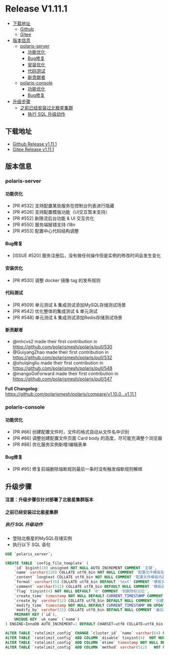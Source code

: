 # Release V1.11.1

  - [下载地址](#下载地址)
      - [Github](#github)
      - [Gitee](#gitee)
  - [版本信息](#版本信息)
    - [polaris-server](#polaris-server)
      - [功能优化](#功能优化)
      - [Bug修复](#bug修复)
      - [安装优化](#安装优化)
      - [代码测试](#代码测试)
      - [新贡献者](#新贡献者)
    - [polaris-console](#polaris-console)
      - [功能优化](#功能优化-1)
      - [Bug修复](#bug修复-1)
  - [升级步骤](#升级步骤)
      - [之前已经安装过北极星集群](#之前已经安装过北极星集群)
        - [执行 SQL 升级动作](#执行-sql-升级动作)

## 下载地址

- [Github Release v1.11.1](https://github.com/polarismesh/polaris/releases/tag/v1.11.1)
- [Gitee Release v1.11.1](https://gitee.com/polarismesh/polaris/releases/tag/v1.11.1)

## 版本信息

### polaris-server

#### 功能优化

- [PR #532] 支持配置某些服务在控制台列表进行隐藏
- [PR #526] 支持配置模版功能（UI交互暂未支持）
- [PR #552] 新限流后台功能 & UI 交互优化
- [PR #550] 服务端报错支持 i18n
- [PR #553] 配置中心代码结构调整

#### Bug修复

- [ISSUE #520] 服务注册后，没有做任何操作但是实例的修改时间会发生变化 

#### 安装优化

- [PR #530] 调整 docker 镜像 tag 的发布规则

#### 代码测试

* [PR #509] 单元测试 & 集成测试添加MySQL存储测试场景
* [PR #542] 优化整体的集成测试 & 单元测试
* [PR #548] 单元测试 & 集成测试添加Redis存储测试场景

#### 新贡献者

* @mhcvs2 made their first contribution in https://github.com/polarismesh/polaris/pull/530
* @GuiyangZhao made their first contribution in https://github.com/polarismesh/polaris/pull/532
* @shuiqingliu made their first contribution in https://github.com/polarismesh/polaris/pull/548
* @mangoGoForward made their first contribution in https://github.com/polarismesh/polaris/pull/547

**Full Changelog**: https://github.com/polarismesh/polaris/compare/v1.10.0...v1.11.1

### polaris-console

#### 功能优化

- [PR #66] 创建配置文件时，文件的格式自动从文件名中识别
- [PR #66] 调整创建配置文件页面 Card body 的高度，尽可能充满整个浏览器
- [PR #86] 优化服务实例新增/编辑表单
 
#### Bug修复

- [PR #95] 修复前端删除熔断规则最后一条时没有触发熔断规则解绑


## 升级步骤

**注意：升级步骤仅针对部署了北极星集群版本**

#### 之前已经安装过北极星集群

##### 执行 SQL 升级动作

- 登陆北极星的MySQL存储实例
- 执行以下 SQL 语句

```SQL
USE `polaris_server`;

CREATE TABLE `config_file_template` (
    `id` bigint(10) unsigned NOT NULL AUTO_INCREMENT COMMENT '主键',
    `name` varchar(128) COLLATE utf8_bin NOT NULL COMMENT '配置文件模板名称',
    `content` longtext COLLATE utf8_bin NOT NULL COMMENT '配置文件模板内容',
    `format` varchar(16) COLLATE utf8_bin DEFAULT 'text' COMMENT '模板文件格式',
    `comment` varchar(512) COLLATE utf8_bin DEFAULT NULL COMMENT '模板描述信息',
    `flag` tinyint(4) NOT NULL DEFAULT '0' COMMENT '软删除标记位',
    `create_time` timestamp NOT NULL DEFAULT CURRENT_TIMESTAMP COMMENT '创建时间',
    `create_by` varchar(32) COLLATE utf8_bin DEFAULT NULL COMMENT '创建人',
    `modify_time` timestamp NOT NULL DEFAULT CURRENT_TIMESTAMP ON UPDATE CURRENT_TIMESTAMP COMMENT '最后更新时间',
    `modify_by` varchar(32) COLLATE utf8_bin DEFAULT NULL COMMENT '最后更新人',
    PRIMARY KEY (`id`),
    UNIQUE KEY `uk_name` (`name`)
) ENGINE=InnoDB AUTO_INCREMENT=1 DEFAULT CHARSET=utf8 COLLATE=utf8_bin COMMENT='配置文件模板表';

ALTER TABLE `ratelimit_config` CHANGE `cluster_id` `name` varchar(64) NOT NULL;
ALTER TABLE `ratelimit_config` ADD COLUMN `disable` tinyint(4)  NOT NULL DEFAULT '0';
ALTER TABLE `ratelimit_config` ADD COLUMN `etime` timestamp NOT NULL DEFAULT CURRENT_TIMESTAMP;
ALTER TABLE `ratelimit_config` ADD COLUMN `method` varchar(512)   NOT NULL;
```
